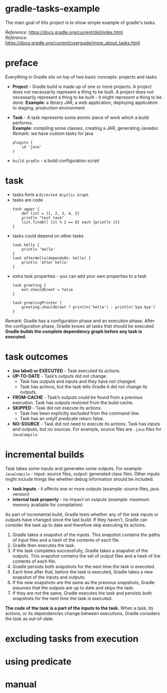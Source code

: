 # gradle-tasks-example
The main goal of this project is to show simple example of gradle's tasks.

_Reference_: https://docs.gradle.org/current/dsl/index.html  
_Reference_: https://docs.gradle.org/current/userguide/more_about_tasks.html

# preface
Everything in Gradle sits on top of two basic concepts: projects and tasks.
* **Project** - Gradle build is made up of one or more projects. A project 
does not necessarily represent a thing to be built. A project does not 
necessarily represent a thing to be built - it might represent a thing to 
be done.
 **Example**: a library JAR, a web application, deploying application to 
 staging, production environment
 
* **Task** -  A task represents some atomic piece of work which a build 
performs.  
  **Example**: compiling some classes, creating a JAR, generating Javadoc  
  _Remark_: we have custom tasks for java
    ```
    plugins {
        id 'java'
    }
    ```
  
* `build.gradle` - a build configuration script

# task
* tasks form a `Directed Acyclic Graph`
* tasks are code
    ```
    task upper {
        def list = [1, 2, 3, 4, 5]
        println "test task"
        list.findAll {it % 2 == 0} each {println it}
    }
    ```
* tasks could depend on other tasks
    ```
    task hello {
        println 'hello'
    }
    task afterHello(dependsOn: hello) {
        println 'after hello'
    }
    ```
* extra task properties - you can add your own properties to a task
    ```
    task greeting {
        ext.shouldGreet = false
    }
    
    task greetingPrinter {
        greeting.shouldGreet ? println('hello') : println('bye bye')
    }
    ```
_Remark_: Gradle has a configuration phase and an execution phase. 
After the configuration phase, Gradle knows all tasks that should 
be executed. **Gradle builds the complete dependency graph before any 
task is executed.**

# task outcomes
* **(no label) or EXECUTED** - Task executed its actions.
* **UP-TO-DATE** - Task’s outputs did not change:
    * Task has outputs and inputs and they have not changed.
    * Task has actions, but the task tells Gradle it did not 
    change its outputs.
* **FROM-CACHE** - Task’s outputs could be found from a previous 
execution. Task has outputs restored from the build cache.
* **SKIPPED** - Task did not execute its actions.
    * Task has been explicitly excluded from the command-line.
    * Task has an onlyIf predicate return false.
* **NO-SOURCE** - Task did not need to execute its actions.
Task has inputs and outputs, but no sources. For example, 
source files are `.java` files for `JavaCompile`.

# incremental builds
Task takes some inputs and generates some outputs. For example:
`JavaCompile` - input: source files, output: generated class files. 
Other inputs might include things like whether debug information 
should be included.
* **task inputs** - it affects one or more outputs (example: source files,
java version)
* **internal task property** - no impact on outputs (example: maximum 
memory available for compilation)

As part of incremental build, Gradle tests whether any of the task 
inputs or outputs have changed since the last build. If they haven’t, 
Gradle can consider the task up to date and therefore skip executing 
its actions.

1. Gradle takes a snapshot of the inputs. This snapshot contains the 
paths of input files and a hash of the contents of each file. 
1. Gradle then executes the task. 
1. If the task completes successfully, Gradle takes a snapshot of the 
outputs. This snapshot contains the set of output files and a hash of 
the contents of each file. 
1. Gradle persists both snapshots for the next time the task is executed.
1. Each time after that, before the task is executed, Gradle takes a 
new snapshot of the inputs and outputs. 
1. If the new snapshots are the same as the previous snapshots, 
Gradle assumes that the outputs are up to date and skips the task. 
1. If they are not the same, Gradle executes the task and persists 
both snapshots for the next time the task is executed.

**The code of the task is a part of the inputs to the task.** 
When a task, its actions, or its dependencies change between 
executions, Gradle considers the task as out-of-date.

# excluding tasks from execution

# using predicate

# manual